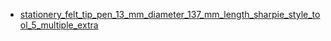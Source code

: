 * [stationery_felt_tip_pen_13_mm_diameter_137_mm_length_sharpie_style_tool_5_multiple_extra](stationery_felt_tip_pen_13_mm_diameter_137_mm_length_sharpie_style_tool_5_multiple_extra)
